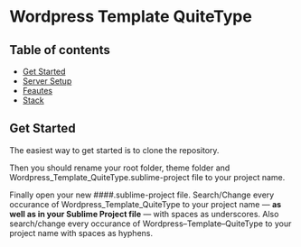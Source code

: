 # Wordpress Template QuiteType


## Table of contents

- [Get Started](#get-started)
- [Server Setup](#example)
- [Feautes](#options)
- [Stack](#dependencies)


## Get Started

The easiest way to get started is to clone the repository.

Then you should rename your root folder, theme folder and Wordpress_Template_QuiteType.sublime-project file to your project name. 

Finally open your new ####.sublime-project file. Search/Change every occurance of Wordpress_Template_QuiteType to your project name — **as well as in your Sublime Project file** — with spaces as underscores. Also search/change every occurance of Wordpress–Template–QuiteType to your project name with spaces as hyphens.



